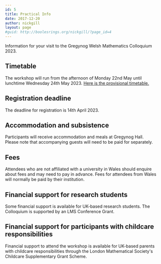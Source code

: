 ```yaml
---
id: 5
title: Practical Info
date: 2017-12-20
author: nickgill
layout: page
#guid: http://boolesrings.org/nickgill/?page_id=4
---
```


Information for your visit to the Gregynog Welsh Mathematics Colloquium 2023.

## Timetable

The workshop will run from the afternoon of Monday 22nd May until lunchtime Wednesday 24th May 2023. <a href = "Gregynog23_timetable.pdf">Here is the provisional timetable.</a>

## Registration deadline

The deadline for registration is 14th April 2023.

## Accommodation and subsistence

Participants will receive accommodation and meals at Gregynog Hall. Please 
note that accompanying guests will need to be paid for separately.

## Fees

Attendees who are not affiliated with a university in Wales should enquire about fees and may need to pay in advance. Fees for attendees from Wales will normally be paid by their institution.

## Financial support for research students

Some financial support is available for UK-based research students. The Colloquium is supported by an LMS Conference Grant.

## Financial support for participants with childcare responsibilities

Financial support to attend the workshop is available for UK-based parents with childcare responsibilities through the 
London Mathematical Society's Childcare Supplementary Grant Scheme.
